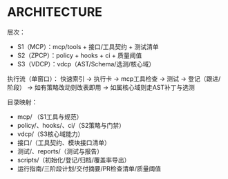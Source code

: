 # ARCHITECTURE

层次：
- S1（MCP）：mcp/tools + 接口/工具契约 + 测试清单
- S2（ZPCP）：policy + hooks + ci + 质量阈值
- S3（VDCP）：vdcp（AST/Schema/选测/核心域）

执行流（单窗口）：
快速索引 → 执行卡 → mcp工具检查 → 测试 → 登记（跟进/阶段） → 如有策略改动则改表即用 → 如属核心域则走AST补丁与选测

目录映射：
- mcp/ （S1工具与规范）
- policy/、hooks/、ci/（S2策略与门禁）
- vdcp/（S3核心域能力）
- 接口/（工具契约、模块接口清单）
- 测试/、reports/（测试与报告）
- scripts/（初始化/登记/归档/覆盖率导出）
- 运行指南/三阶段计划/交付摘要/PR检查清单/质量阈值
